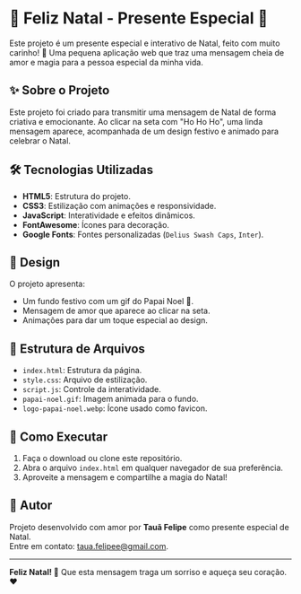 # 🎅 Feliz Natal - Presente Especial 🎄

Este projeto é um presente especial e interativo de Natal, feito com muito carinho! 💖 Uma pequena aplicação web que traz uma mensagem cheia de amor e magia para a pessoa especial da minha vida.  

## ✨ Sobre o Projeto  

Este projeto foi criado para transmitir uma mensagem de Natal de forma criativa e emocionante. Ao clicar na seta com "Ho Ho Ho", uma linda mensagem aparece, acompanhada de um design festivo e animado para celebrar o Natal.  

## 🛠️ Tecnologias Utilizadas  

- **HTML5**: Estrutura do projeto.  
- **CSS3**: Estilização com animações e responsividade.  
- **JavaScript**: Interatividade e efeitos dinâmicos.  
- **FontAwesome**: Ícones para decoração.  
- **Google Fonts**: Fontes personalizadas (`Delius Swash Caps`, `Inter`).  

## 🎨 Design  

O projeto apresenta:  
- Um fundo festivo com um gif do Papai Noel 🎅.  
- Mensagem de amor que aparece ao clicar na seta.  
- Animações para dar um toque especial ao design.  

## 📂 Estrutura de Arquivos  

- `index.html`: Estrutura da página.  
- `style.css`: Arquivo de estilização.  
- `script.js`: Controle da interatividade.  
- `papai-noel.gif`: Imagem animada para o fundo.  
- `logo-papai-noel.webp`: Ícone usado como favicon.  

## 🚀 Como Executar  

1. Faça o download ou clone este repositório.  
2. Abra o arquivo `index.html` em qualquer navegador de sua preferência.  
3. Aproveite a mensagem e compartilhe a magia do Natal!  

## 💌 Autor  

Projeto desenvolvido com amor por **Tauã Felipe** como presente especial de Natal.  
Entre em contato: [taua.felipee@gmail.com](mailto:taua.felipee@gmail.com).  

---

**Feliz Natal! 🎄** Que esta mensagem traga um sorriso e aqueça seu coração. ❤️  
